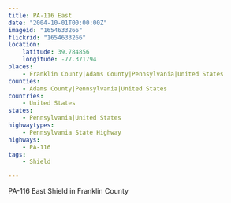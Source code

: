 ```yaml
---
title: PA-116 East
date: "2004-10-01T00:00:00Z"
imageid: "1654633266"
flickrid: "1654633266"
location:
    latitude: 39.784856
    longitude: -77.371794
places:
    - Franklin County|Adams County|Pennsylvania|United States
counties:
    - Adams County|Pennsylvania|United States
countries:
    - United States
states:
    - Pennsylvania|United States
highwaytypes:
    - Pennsylvania State Highway
highways:
    - PA-116
tags:
    - Shield

---
```

PA-116 East Shield in Franklin County